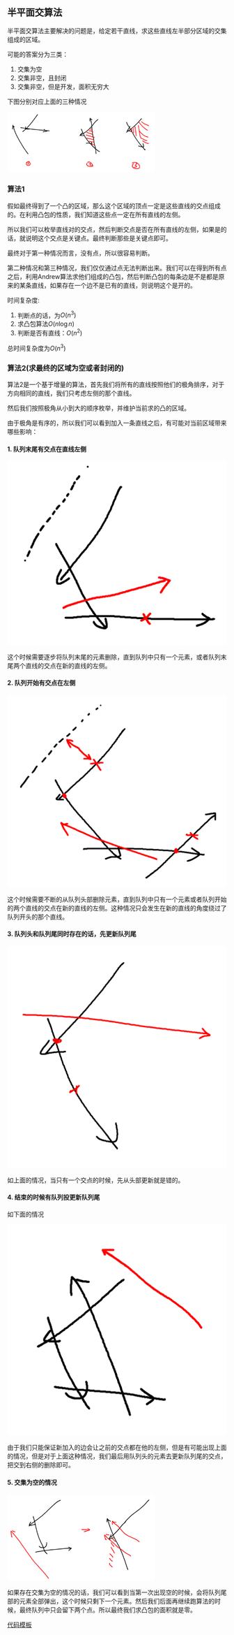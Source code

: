 ## 半平面交算法

半平面交算法主要解决的问题是，给定若干直线，求这些直线左半部分区域的交集组成的区域。

可能的答案分为三类：

1. 交集为空
2. 交集非空，且封闭
3. 交集非空，但是开发，面积无穷大

下图分别对应上面的三种情况

<img src="half_plane_intersection/1.png" alt="image-20210101230922108" style="zoom: 33%;" />

### 算法1

假如最终得到了一个凸的区域，那么这个区域的顶点一定是这些直线的交点组成的。在利用凸包的性质，我们知道这些点一定在所有直线的左侧。

所以我们可以枚举直线对的交点，然后判断交点是否在所有直线的左侧，如果是的话，就说明这个交点是关键点。最终判断那些是关键点即可。

最终对于第一种情况而言，没有点，所以很容易判断。

第二种情况和第三种情况，我们仅仅通过点无法判断出来。我们可以在得到所有点之后，利用Andrew算法求他们组成的凸包，然后判断凸包的每条边是不是都是原来的某条直线，如果存在一个边不是已有的直线，则说明这个是开的。

时间复杂度:

1. 判断点的话，为$O(n^3)$
2. 求凸包算法$O(n \log n)$
3. 判断是否有直线：$O(n^2)$

总时间复杂度为$O(n^3)$

### 算法2(求最终的区域为空或者封闭的)

算法2是一个基于增量的算法，首先我们将所有的直线按照他们的极角排序，对于方向相同的直线，我们只考虑左侧的那个直线。

然后我们按照极角从小到大的顺序枚举，并维护当前求的凸的区域。

由于极角是有序的，所以我们可以看到加入一条直线之后，有可能对当前区域带来哪些影响：

#### 1. 队列末尾有交点在直线左侧

<img src="half_plane_intersection/2.png" alt="image-20210101232016792" style="zoom: 50%;" />

这个时候需要逐步将队列末尾的元素删除，直到队列中只有一个元素，或者队列末尾两个直线的交点在新的直线的左侧。

#### 2. 队列开始有交点在左侧

<img src="half_plane_intersection/3.png" alt="image-20210101232250493" style="zoom:50%;" />

这个时候需要不断的从队列头部删除元素，直到队列中只有一个元素或者队列开始的两个直线的交点在新的直线的左侧。这种情况只会发生在新的直线的角度绕过了队列开头的那个直线。

#### 3. 队列头和队列尾同时存在的话，先更新队列尾

<img src="half_plane_intersection/4.png" alt="image-20210101232629161" style="zoom:50%;" />

如上面的情况，当只有一个交点的时候，先从头部更新就是错的。

#### 4. 结束的时候有队列投更新队列尾

如下面的情况

<img src="half_plane_intersection/5.png" alt="image-20210101232944646" style="zoom:50%;" />

由于我们只能保证新加入的边会让之前的交点都在他的左侧，但是有可能出现上面的情况，但是对于上面这种情况，我们最后用队列头的元素去更新队列尾的交点，把交到右侧的删除即可。

#### 5. 交集为空的情况

<img src="half_plane_intersection/6.png" alt="image-20210101233226225" style="zoom: 33%;" />

如果存在交集为空的情况的话，我们可以看到当第一次出现空的时候，会将队列尾部的元素全部弹出，这个时候只剩下一个元素。然后我们后面再继续跑算法的时候，最终队列中只会留下两个点。所以最终我们求凸包的面积就是零。

[代码模板](half_plane_intersection.cpp)







